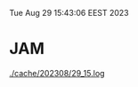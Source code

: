 Tue Aug 29 15:43:06 EEST 2023
# JAM
<a href='./cache/202308/29_15.log'>./cache/202308/29_15.log</a>
